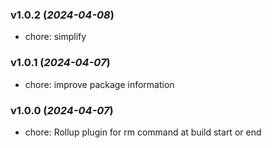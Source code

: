 ### v1.0.2 (_2024-04-08_)

- chore: simplify

### v1.0.1 (_2024-04-07_)

- chore: improve package information

### v1.0.0 (_2024-04-07_)

- chore: Rollup plugin for rm command at build start or end
